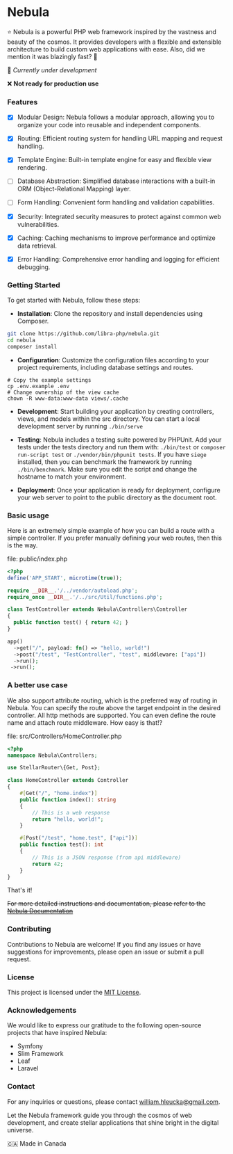 # Nebula

⭐ Nebula is a powerful PHP web framework inspired by the vastness and beauty of the cosmos. It provides developers with a flexible and extensible architecture to build custom web applications with ease. Also, did we mention it was blazingly fast? 🚀

👷 *Currently under development*

❌ **Not ready for production use**

### Features
- [x] Modular Design: Nebula follows a modular approach, allowing you to organize your code into reusable and independent components.
- [x] Routing: Efficient routing system for handling URL mapping and request handling.
- [x] Template Engine: Built-in template engine for easy and flexible view rendering.
- [ ] Database Abstraction: Simplified database interactions with a built-in ORM (Object-Relational Mapping) layer.
- [ ] Form Handling: Convenient form handling and validation capabilities.
- [x] Security: Integrated security measures to protect against common web vulnerabilities.
- [x] Caching: Caching mechanisms to improve performance and optimize data retrieval.
- [x] Error Handling: Comprehensive error handling and logging for efficient debugging.


### Getting Started

To get started with Nebula, follow these steps:

- **Installation**: Clone the repository and install dependencies using Composer.
```bash
git clone https://github.com/libra-php/nebula.git
cd nebula
composer install
```

- **Configuration**: Customize the configuration files according to your project requirements, including database settings and routes.
```
# Copy the example settings
cp .env.example .env
# Change ownership of the view cache
chown -R www-data:www-data views/.cache
```

- **Development**: Start building your application by creating controllers, views, and models within the src directory. You can start a local development server by running `./bin/serve`

- **Testing**: Nebula includes a testing suite powered by PHPUnit. Add your tests under the tests directory and run them with: `./bin/test` or `composer run-script test` or `./vendor/bin/phpunit tests`. If you have `siege` installed, then you can benchmark the framework by running `./bin/benchmark`. Make sure you edit the script and change the hostname to match your environment.

- **Deployment**: Once your application is ready for deployment, configure your web server to point to the public directory as the document root.

### Basic usage

Here is an extremely simple example of how you can build a route with a simple controller. If you prefer manually defining your web routes, then this is the way.

file: public/index.php
```php
<?php
define('APP_START', microtime(true));

require __DIR__.'/../vendor/autoload.php';
require_once __DIR__.'/../src/Util/functions.php';

class TestController extends Nebula\Controllers\Controller
{
  public function test() { return 42; }
}

app()
  ->get("/", payload: fn() => "hello, world!")
  ->post("/test", "TestController", "test", middleware: ["api"])
  ->run();
 ->run();
```

###  A better use case

We also support attribute routing, which is the preferred way of routing in Nebula. You can specify the route above the target endpoint in the desired controller. All http methods are supported. You can even define the route name and attach route middleware. How easy is that!?


file: src/Controllers/HomeController.php
```php
<?php
namespace Nebula\Controllers;

use StellarRouter\{Get, Post};

class HomeController extends Controller
{
    #[Get("/", "home.index")]
    public function index(): string
    {
        // This is a web response
        return "hello, world!";
    }

    #[Post("/test", "home.test", ["api"])]
    public function test(): int
    {
        // This is a JSON response (from api middleware)
        return 42;
    }
}
```

That's it! 

<s>For more detailed instructions and documentation, please refer to the <a href='#'>Nebula Documentation</a></s>


### Contributing

Contributions to Nebula are welcome! If you find any issues or have suggestions for improvements, please open an issue or submit a pull request. 


### License

This project is licensed under the <a href='https://github.com/your-username/nebula/blob/main/LICENSE'>MIT License</a>.


### Acknowledgements

We would like to express our gratitude to the following open-source projects that have inspired Nebula:

- Symfony
- Slim Framework
- Leaf
- Laravel


### Contact

For any inquiries or questions, please contact william.hleucka@gmail.com.

Let the Nebula framework guide you through the cosmos of web development, and create stellar applications that shine bright in the digital universe.


🇨🇦 Made in Canada
